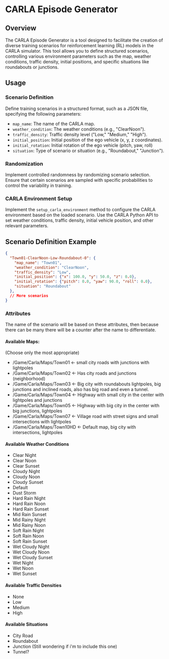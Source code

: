 # CARLA Episode Generator

## Overview

The CARLA Episode Generator is a tool designed to facilitate the creation of diverse training scenarios for reinforcement learning (RL) models in the CARLA simulator. This tool allows you to define structured scenarios, controlling various environment parameters such as the map, weather conditions, traffic density, initial positions, and specific situations like roundabouts or junctions.

## Usage

### Scenario Definition

Define training scenarios in a structured format, such as a JSON file, specifying the following parameters:

- `map_name`: The name of the CARLA map.
- `weather_condition`: The weather conditions (e.g., "ClearNoon").
- `traffic_density`: Traffic density level ("Low," "Medium," "High").
- `initial_position`: Initial position of the ego vehicle (x, y, z coordinates).
- `initial_rotation`: Initial rotation of the ego vehicle (pitch, yaw, roll)
- `situation`: Type of scenario or situation (e.g., "Roundabout," "Junction").

### Randomization

Implement controlled randomness by randomizing scenario selection. Ensure that certain scenarios are sampled with specific probabilities to control the variability in training.

### CARLA Environment Setup

Implement the `setup_carla_environment` method to configure the CARLA environment based on the loaded scenario. Use the CARLA Python API to set weather conditions, traffic density, initial vehicle position, and other relevant parameters.

## Scenario Definition Example

```json
{
  "Town01-ClearNoon-Low-Roundabout-0": {
    "map_name": "Town01",
    "weather_condition": "ClearNoon",
    "traffic_density": "Low",
    "initial_position": {"x": 100.0, "y": 50.0, "z": 0.0},
    "initial_rotation": {"pitch": 0.0, "yaw": 90.0, "roll": 0.0},
    "situation": "Roundabout"
  },
  // More scenarios
}
```

### Attributes

The name of the scenario will be based on these attributes, then because there can be many there will be a counter after the name to differentiate.

#### Available Maps:

(Choose only the most appropriate)

- /Game/Carla/Maps/Town01 <- small city roads with junctions with lightpoles
- /Game/Carla/Maps/Town02 <- Has city roads and junctions (neighborhood)
- /Game/Carla/Maps/Town03 <- Big city with roundabouts lightpoles, big junctions and inclined roads, also has big road and even a tunnel.
- /Game/Carla/Maps/Town04 <- Highway with small city in the center with lightpoles and junctions
- /Game/Carla/Maps/Town05 <- Highway with big city in the center with big junctions, lightpoles
- /Game/Carla/Maps/Town07 <- Village road with street signs and small intersections with lightpoles
- /Game/Carla/Maps/Town10HD <- Default map, big city with intersections, lightpoles

#### Available Weather Conditions

- Clear Night
- Clear Noon
- Clear Sunset
- Cloudy Night
- Cloudy Noon
- Cloudy Sunset
- Default
- Dust Storm
- Hard Rain Night
- Hard Rain Noon
- Hard Rain Sunset
- Mid Rain Sunset
- Mid Rainy Night
- Mid Rainy Noon
- Soft Rain Night
- Soft Rain Noon
- Soft Rain Sunset
- Wet Cloudy Night
- Wet Cloudy Noon
- Wet Cloudy Sunset
- Wet Night
- Wet Noon
- Wet Sunset

#### Available Traffic Densities

- None
- Low
- Medium
- High

#### Available Situations

- City Road
- Roundabout
- Junction (Still wondering if i'm to include this one)
- Tunnel?